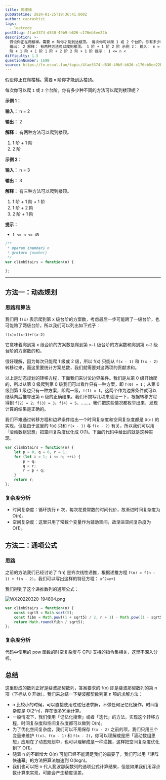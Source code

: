 ```yaml
---
title: 爬楼梯
pubDatetime: 2024-01-25T19:36:41.000Z
author: caorushizi
tags:
  - leetcode
postSlug: 4fae3374-d530-49b9-b626-c176eb5ee22b
description: >-
  假设你正在爬楼梯。需要 n 阶你才能到达楼顶。 每次你可以爬 1 或 2 个台阶。你有多少种不同的方法可以爬到楼顶呢？ 示例 1： 输入： n = 2
  输出： 2 解释： 有两种方法可以爬到楼顶。 1 阶 + 1 阶 2 阶 示例 2： 输入： n = 3 输出： 3 解释： 有三种方法可以爬到楼顶。 1
  阶 + 1 阶 + 1 阶 1 阶 + 2 阶 2 阶 + 1 阶 提示： 1 <= n <
difficulty: 1.5
questionNumber: 1698
source: https://fe.ecool.fun/topic/4fae3374-d530-49b9-b626-c176eb5ee22b
---
```


假设你正在爬楼梯。需要 `n` 阶你才能到达楼顶。

每次你可以爬 `1` 或 `2` 个台阶。你有多少种不同的方法可以爬到楼顶呢？

**示例 1：**

**输入：** n = 2

**输出：** 2

**解释：** 有两种方法可以爬到楼顶。
1. 1 阶 + 1 阶
2. 2 阶

**示例 2：**

**输入：** n = 3

**输出：** 3

**解释：** 有三种方法可以爬到楼顶。

1. 1 阶 + 1 阶 + 1 阶
2. 1 阶 + 2 阶
3. 2 阶 + 1 阶

**提示：**

* `1 <= n <= 45`

```js
/**
 * @param {number} n
 * @return {number}
 */
var climbStairs = function(n) {

};
```

---

## 方法一：动态规划

### 思路和算法

我们用 `f(x)` 表示爬到第 x 级台阶的方案数，考虑最后一步可能跨了一级台阶，也可能跨了两级台阶，所以我们可以列出如下式子：

`f(x)=f(x−1)+f(x−2)`

它意味着爬到第 x 级台阶的方案数是爬到第 `x−1` 级台阶的方案数和爬到第 `x−2` 级台阶的方案数的和。

很好理解，因为每次只能爬 1 级或 2 级，所以 f(x) 只能从 `f(x - 1)` 和 `f(x - 2)` 转移过来，而这里要统计方案总数，我们就需要对这两项的贡献求和。

以上是动态规划的转移方程，下面我们来讨论边界条件。我们是从第 0 级开始爬的，所以从第 0 级爬到第 0 级我们可以看作只有一种方案，即 `f(0) = 1`；从第 0 级到第 1 级也只有一种方案，即爬一级，`f(1) = 1`。这两个作为边界条件就可以继续向后推导出第 n 级的正确结果。我们不妨写几项来验证一下，根据转移方程得到 `f(2) = 2`，`f(3) = 3`，`f(4) = 5`，……，我们把这些情况都枚举出来，发现计算的结果是正确的。

我们不难通过转移方程和边界条件给出一个时间复杂度和空间复杂度都是 `O(n)` 的实现，但是由于这里的 f(x) 只和 `f(x - 1)` 与 `f(x - 2)` 有关，所以我们可以用「滚动数组思想」把空间复杂度优化成 O(1)。下面的代码中给出的就是这种实现。

```js
var climbStairs = function(n) {
    let p = 0, q = 0, r = 1;
    for (let i = 1; i <= n; ++i) {
        p = q;
        q = r;
        r = p + q;
    }
    return r;
};
```

### 复杂度分析

* 时间复杂度：循环执行 n 次，每次花费常数的时间代价，故渐进时间复杂度为 O(n)。
* 空间复杂度：这里只用了常数个变量作为辅助空间，故渐进空间复杂度为 O(1)。

## 方法二：通项公式

### 思路

之前的方法我们已经讨论了 f(n) 是齐次线性递推，根据递推方程 `f(n) = f(n - 1) + f(n - 2)`，我们可以写出这样的特征方程：
`x^2=x+1`

我们得到了这个递推数列的通项公式：

![WX20220320-194804.png](https://static.ecool.fun//article/03dc37f9-0de5-4957-9d3d-bf5014c29c4a.png)

```js
var climbStairs = function(n) {
    const sqrt5 = Math.sqrt(5);
    const fibn = Math.pow((1 + sqrt5) / 2, n + 1) - Math.pow((1 - sqrt5) / 2, n + 1);
    return Math.round(fibn / sqrt5);
};
```

### 复杂度分析

代码中使用的 pow 函数的时空复杂度与 CPU 支持的指令集相关，这里不深入分析。

## 总结

这里形成的数列正好是斐波那契数列，答案要求的 f(n) 即是斐波那契数列的第 n 项（下标从 0 开始）。我们来总结一下斐波那契数列第 n 项的求解方法：

* n 比较小的时候，可以直接使用过递归法求解，不做任何记忆化操作，时间复杂度是 O(2^n)，存在很多冗余计算。
* 一般情况下，我们使用「记忆化搜索」或者「迭代」的方法，实现这个转移方程，时间复杂度和空间复杂度都可以做到 O(n)。
* 为了优化空间复杂度，我们可以不用保存 `f(x - 2)` 之前的项，我们只用三个变量来维护 `f(x)`、`f(x - 1)` 和 `f(x - 2)`，你可以理解成是把「滚动数组思想」应用在了动态规划中，也可以理解成是一种递推，这样把空间复杂度优化到了 O(1)。
* 随着 n 的不断增大 O(n) 可能已经不能满足我们的需要了，我们可以用「矩阵快速幂」的方法把算法加速到 O(logn)。
* 我们也可以把 n 代入斐波那契数列的通项公式计算结果，但是如果我们用浮点数计算来实现，可能会产生精度误差。


